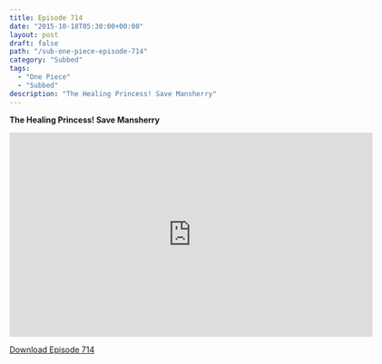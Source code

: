 ```yaml
---
title: Episode 714
date: "2015-10-18T05:30:00+00:00"
layout: post
draft: false
path: "/sub-one-piece-episode-714"
category: "Subbed"
tags:
  - "One Piece"
  - "Subbed"
description: "The Healing Princess! Save Mansherry"
---
```


**The Healing Princess! Save Mansherry**

<iframe width="640" height="360" src="https://www.rapidvideo.com/e/G6FRPGJY9H" frameborder="0" marginwidth=0 marginheight=0 scrolling=no allowfullscreen></iframe>

<a href="http://ouo.io/qs/eCodkFEQ?s=https://rapidvid.to/d/https://www.rapidvideo.com/e/G6FRPGJY9H">Download Episode 714</a>

